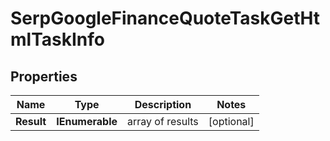 # SerpGoogleFinanceQuoteTaskGetHtmlTaskInfo


## Properties

| Name | Type | Description | Notes |
|------------ | ------------- | ------------- | -------------|
**Result** | **IEnumerable<SerpGoogleFinanceQuoteTaskGetHtmlResultInfo>** | array of results |[optional]|
